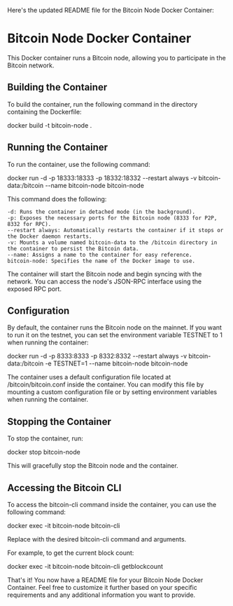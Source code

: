 Here's the updated README file for the Bitcoin Node Docker Container:

# Bitcoin Node Docker Container

This Docker container runs a Bitcoin node, allowing you to participate in the Bitcoin network.

## Building the Container

To build the container, run the following command in the directory containing the Dockerfile:

docker build -t bitcoin-node .

## Running the Container

To run the container, use the following command:

docker run -d -p 18333:18333 -p 18332:18332 --restart always -v bitcoin-data:/bitcoin --name bitcoin-node bitcoin-node

This command does the following:

    -d: Runs the container in detached mode (in the background).
    -p: Exposes the necessary ports for the Bitcoin node (8333 for P2P, 8332 for RPC).
    --restart always: Automatically restarts the container if it stops or the Docker daemon restarts.
    -v: Mounts a volume named bitcoin-data to the /bitcoin directory in the container to persist the Bitcoin data.
    --name: Assigns a name to the container for easy reference.
    bitcoin-node: Specifies the name of the Docker image to use.

The container will start the Bitcoin node and begin syncing with the network. You can access the node's JSON-RPC interface using the exposed RPC port.

## Configuration

By default, the container runs the Bitcoin node on the mainnet. If you want to run it on the testnet, you can set the environment variable TESTNET to 1 when running the container:

docker run -d -p 8333:8333 -p 8332:8332 --restart always -v bitcoin-data:/bitcoin -e TESTNET=1 --name bitcoin-node bitcoin-node

The container uses a default configuration file located at /bitcoin/bitcoin.conf inside the container. You can modify this file by mounting a custom configuration file or by setting environment variables when running the container.

## Stopping the Container

To stop the container, run:

docker stop bitcoin-node

This will gracefully stop the Bitcoin node and the container.

## Accessing the Bitcoin CLI

To access the bitcoin-cli command inside the container, you can use the following command:

docker exec -it bitcoin-node bitcoin-cli <command>

Replace <command> with the desired bitcoin-cli command and arguments.

For example, to get the current block count:

docker exec -it bitcoin-node bitcoin-cli getblockcount

That's it! You now have a README file for your Bitcoin Node Docker Container. Feel free to customize it further based on your specific requirements and any additional information you want to provide.